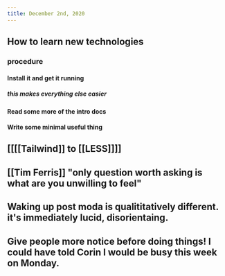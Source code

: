 ```yaml
---
title: December 2nd, 2020
---
```


## How to learn new technologies
### procedure
#### Install it and get it running
##### this makes everything else easier

#### Read some more of the intro docs

#### Write some minimal useful thing

## [[[[Tailwind]] to [[LESS]]]]

## [[Tim Ferris]] "only question worth asking is what are you unwilling to feel"

## Waking up post moda is qualititatively different. it's immediately lucid, disorientaing. 

## Give people more notice before doing things! I could have told Corin I would be busy this week on Monday.
